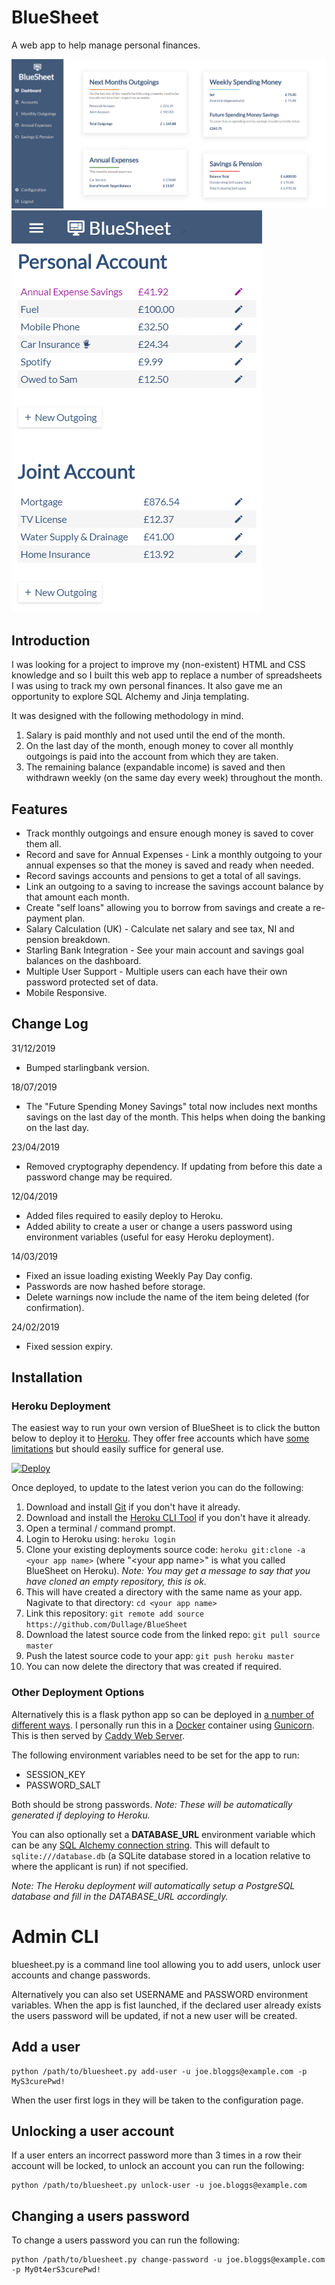 # BlueSheet
A web app to help manage personal finances.

![Dashboard - Desktop](docs/dashboard-desktop.png)
![Outgoings - Mobile](docs/outgoings-mobile.png)

## Introduction
I was looking for a project to improve my (non-existent) HTML and CSS knowledge and so I built this web app to replace a number of spreadsheets I was using to track my own personal finances. It also gave me an opportunity to explore SQL Alchemy and Jinja templating.

It was designed with the following methodology in mind.

1. Salary is paid monthly and not used until the end of the month.
2. On the last day of the month, enough money to cover all monthly outgoings is paid into the account from which they are taken.
3. The remaining balance (expandable income) is saved and then withdrawn weekly (on the same day every week) throughout the month.

## Features
* Track monthly outgoings and ensure enough money is saved to cover them all.
* Record and save for Annual Expenses - Link a monthly outgoing to your annual expenses so that the money is saved and ready when needed.
* Record savings accounts and pensions to get a total of all savings.
* Link an outgoing to a saving to increase the savings account balance by that amount each month.
* Create "self loans" allowing you to borrow from savings and create a re-payment plan.
* Salary Calculation (UK) - Calculate net salary and see tax, NI and pension breakdown.
* Starling Bank Integration - See your main account and savings goal balances on the dashboard.
* Multiple User Support - Multiple users can each have their own password protected set of data.
* Mobile Responsive.

## Change Log
31/12/2019
* Bumped starlingbank version.

18/07/2019
* The "Future Spending Money Savings" total now includes next months savings on the last day of the month. This helps when doing the banking on the last day.

23/04/2019
* Removed cryptography dependency. If updating from before this date a password change may be required.

12/04/2019
* Added files required to easily deploy to Heroku.
* Added ability to create a user or change a users password using environment variables (useful for easy Heroku deployment).

14/03/2019
* Fixed an issue loading existing Weekly Pay Day config.
* Passwords are now hashed before storage.
* Delete warnings now include the name of the item being deleted (for confirmation).

24/02/2019
* Fixed session expiry.

## Installation
### Heroku Deployment
The easiest way to run your own version of BlueSheet is to click the button below to deploy it to [Heroku](https://www.heroku.com/). They offer free accounts which have [some limitations](https://www.heroku.com/pricing) but should easily suffice for general use.

[![Deploy](https://www.herokucdn.com/deploy/button.svg)](https://heroku.com/deploy)

Once deployed, to update to the latest verion you can do the following:

1. Download and install [Git](https://git-scm.com/book/en/v2/Getting-Started-Installing-Git) if you don't have it already.
2. Download and install the [Heroku CLI Tool](https://devcenter.heroku.com/articles/heroku-cli#download-and-install) if you don't have it already.
3. Open a terminal / command prompt.
4. Login to Heroku using: `heroku login`
5. Clone your existing deployments source code: `heroku git:clone -a <your app name>` (where "\<your app name>" is what you called BlueSheet on Heroku). *Note: You may get a message to say that you have cloned an empty repository, this is ok.*
6. This will have created a directory with the same name as your app. Nagivate to that directory: `cd <your app name>`
7. Link this repository: `git remote add source https://github.com/Dullage/BlueSheet`
8. Download the latest source code from the linked repo: `git pull source master`
9. Push the latest source code to your app: `git push heroku master`
10. You can now delete the directory that was created if required.


### Other Deployment Options
Alternatively this is a flask python app so can be deployed in [a number of different ways](http://flask.pocoo.org/docs/1.0/deploying/). I personally run this in a [Docker](https://www.docker.com/) container using [Gunicorn](https://gunicorn.org/). This is then served by [Caddy Web Server](https://caddyserver.com/).

The following environment variables need to be set for the app to run:

* SESSION_KEY
* PASSWORD_SALT

Both should be strong passwords. *Note: These will be automatically generated if deploying to Heroku.*

You can also optionally set a **DATABASE_URL** environment variable which can be any [SQL Alchemy connection string](https://docs.sqlalchemy.org/en/13/core/engines.html). This will default to `sqlite:///database.db` (a SQLite database stored in a location relative to where the applicant is run) if not specified. 

*Note: The Heroku deployment will automatically setup a PostgreSQL database and fill in the DATABASE_URL accordingly.*

# Admin CLI
bluesheet.py is a command line tool allowing you to add users, unlock user accounts and change passwords.

Alternatively you can also set USERNAME and PASSWORD environment variables. When the app is fist launched, if the declared user already exists the users password will be updated, if not a new user will be created.

## Add a user
```shell
python /path/to/bluesheet.py add-user -u joe.bloggs@example.com -p MyS3curePwd!
```

When the user first logs in they will be taken to the configuration page.

## Unlocking a user account
If a user enters an incorrect password more than 3 times in a row their account will be locked, to unlock an account you can run the following:
```shell
python /path/to/bluesheet.py unlock-user -u joe.bloggs@example.com
```

## Changing a users password
To change a users password you can run the following:
```shell
python /path/to/bluesheet.py change-password -u joe.bloggs@example.com -p My0t4erS3curePwd!
```
